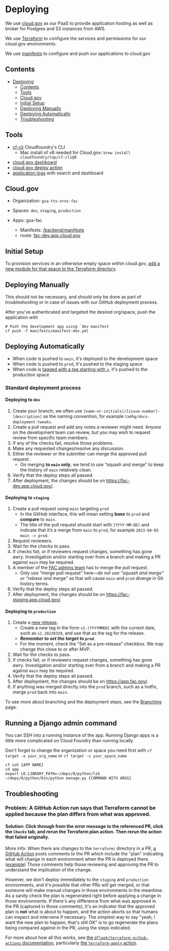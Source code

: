 # Deploying

We use [cloud.gov](https://cloud.gov/) as our PaaS to provide application hosting as well as broker for Postgres and S3 instances from AWS.

We use [Terraform](https://github.com/GSA-TTS/FAC/tree/main/terraform) to configure the services and permissions for our cloud.gov environments.

We use [manifests](https://docs.cloudfoundry.org/devguide/deploy-apps/manifest.html) to configure and push our applications to cloud.gov

## Contents

- [Deploying](#deploying)
  - [Contents](#contents)
  - [Tools](#tools)
  - [Cloud.gov](#cloudgov)
  - [Initial Setup](#initial-setup)
  - [Deploying Manually](#deploying-manually)
  - [Deploying Automatically](#deploying-automatically)
  - [Troubleshooting](#troubleshooting)

## Tools

- [cf-cli](https://docs.cloudfoundry.org/cf-cli/) Cloudfoundry's CLI
  - Mac install of v8 needed for Cloud.gov: `brew install cloudfoundry/tap/cf-cli@8`
- [cloud.gov dashboard](https://www.cloud.gov)
- [cloud.gov deploy action](https://github.com/18F/cg-deploy-action)
- [application logs](https://logs.fr.cloud.gov/) with search and dashboard

## Cloud.gov

- Organization: `gsa-tts-oros-fac`
- Spaces: `dev`, `staging`, `production`

- Apps: gsa-fac
    - Manifests: [/backend/manifests](../backend/manifests)
    - route: [fac-dev.app.cloud.gov](https://fac-dev.app.cloud.gov)

## Initial Setup

To provision services in an otherwise empty space within cloud.gov, [add a new module for that space to the Terraform directory](https://github.com/GSA-TTS/FAC/tree/main/terraform#structure).

## Deploying Manually

This should not be necessary, and should only be done as part of troubleshooting or in case of issues with our GitHub deployment process.

After you've authenticated and targeted the desired org/space, push the application with

```shell
# Push the development app using `dev manifest
cf push -f manifests/manifest-dev.yml
```

## Deploying Automatically

* When code is pushed to `main`, it's deployed to the development space
* When code is pushed to `prod`, it's pushed to the staging space
* When code is [tagged with a tag starting with `v`](https://github.com/GSA-TTS/FAC/blob/main/docs/branching.md#steps), it's pushed to the production space

### Standard deployment process

#### Deploying to `dev`

1.  Create your branch; we often use `[name-or-initials]/[issue-number]-[description]` as the naming convention, for example `tadhg/docs-deployment-tweaks`.
2.  Create a pull request and add any notes a reviewer might need. Anyone on the development team can review, but you may wish to request review from specific team members.
3.  If any of the checks fail, resolve those problems.
3.  Make any requested changes/resolve any discussion.
4.  Either the reviewer or the submitter can merge the approved pull request.
    *   On merging **to `main` only**, we tend to use “squash and merge” to keep the history of `main` relatively clean.
5.  Verify that the deploy steps all passed.
6.  After deployment, the changes should be on https://fac-dev.app.cloud.gov/.

#### Deploying to `staging`

1.  Create a pull request using `main` targeting `prod`
    *   In the GitHub interface, this will mean setting **base** to `prod` and **compare** to `main`.
    *   The title of the pull request should start with `[YYYY-MM-DD]` and indicate that it’s a merge from `main` to `prod`, for example `2023-04-03 main -> prod`.
2.  Request reviewers.
3.  Wait for the checks to pass.
4.  If checks fail, or if reviewers request changes, something has gone awry. Investigation and/or starting over from a branch and making a PR against `main` may be required.
5.  A member of the [FAC admins team](https://github.com/orgs/GSA-TTS/teams/fac-admins) has to merge the pull request.
    *   Only use “merge pull request” here—_do not use “squash and merge” or “rebase and merge”_ as that will cause `main` and `prod` diverge in Git history terms.
5.  Verify that the deploy steps all passed.
6.  After deployment, the changes should be on https://fac-staging.app.cloud.gov/.

#### Deploying to `production`

1.  Create a [new release](https://github.com/GSA-TTS/FAC/releases/new).
    *   Create a new tag in the form `v1.[YYYYMMDD]` with the current date, such as `v1.20230329`, and use that as the tag for the release.
    *   **_Remember to set the target to `prod`_**.
    *   For the moment, check the “Set as a pre-release” checkbox. We may change this close to or after MVP.
3.  Wait for the checks to pass.
4.  If checks fail, or if reviewers request changes, something has gone awry. Investigation and/or starting over from a branch and making a PR against `main` may be required.
5.  Verify that the deploy steps all passed.
6.  After deployment, the changes should be on https://app.fac.gov/.
7.  If anything was merged directly into the `prod` branch, such as a hotfix, merge `prod` back into `main`.

To see more about branching and the deployment steps, see the [Branching](branching.md) page.

## Running a Django admin command

You can SSH into a running instance of the app. Running Django apps is a little more complicated on Cloud Foundry than running locally.

Don't forget to change the organization or space you need first with `cf target -o your_org_name` or `cf target -s your_space_name`

```shell
cf ssh {APP NAME}
cd app
export LD_LIBRARY_PATH=~/deps/0/python/lib
~/deps/0/python/bin/python manage.py {COMMAND WITH ARGS}
```

## Troubleshooting

### Problem: A GitHub Action run says that Terraform cannot be applied because the plan differs from what was approved.
#### Solution: Click through from the error message to the referenced PR, click the `Checks` tab, and rerun the Terraform plan action. Then rerun the action that failed originally.
More info: When there are changes to the `terraform/` directory in a PR, [a GitHub Action](https://github.com/GSA-TTS/FAC/blob/main/.github/workflows/terraform-plan.yml) posts comments to the PR which include the "plan" indicating what will change in each environment when the PR is deployed there. ([example](https://github.com/GSA-TTS/FAC/pull/875)) Those comments help those reviewing and approving the PR to understand the implication of the change. 

However, we don't deploy immediately to the `staging` and `production` environments, and it's possible that other PRs will get merged, or that someone will make manual changes in those environments in the meantime. As a sanity check the plan is regenerated right before applying a change in those environments. If there's any difference from what was approved in the PR (captured in those comments), it's an indicator that the approved plan is **not** what is about to happen, and the action aborts so that humans can inspect and intervene if necessary. The simplest way to say "yeah, I want the new plan to happen, that's still OK" is to go regenerate the plans being compared against in the PR, using the steps indicated.

For more about how all this works, see [the `dflook/terraform-github-actions` documentation](https://github.com/dflook/terraform-github-actions), particularly [the `terraform-apply` action](https://github.com/dflook/terraform-github-actions/tree/main/terraform-apply).
